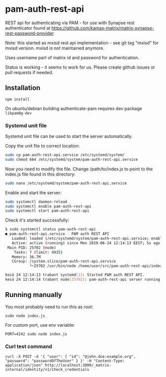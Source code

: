 # pam-auth-rest-api

REST api for authenticating via PAM - for use with Synapse rest authenticator 
found at https://github.com/kamax-matrix/matrix-synapse-rest-password-provider 

Note: this started as mxisd rest api implementation - see git tag "mxisd" for
mxisd version. mxisd is not maintained anymore.

Uses username part of matrix id and password for authentication.

Status is working - it seems to work for us. Please create github
issues or pull requests if needed.

## Installation

```npm install```

On ubuntu/debian building authenticate-pam requires dev package ```libpam0g-dev```

### Systemd unit file

Systemd unit file can be used to start the server automatically.

Copy the unit file to correct location:
```bash
sudo cp pam-auth-rest-api.service /etc/systemd/system/
sudo chmod 664 /etc/systemd/system/pam-auth-rest-api.service
```

Now you need to modify the file. Change /path/to/index.js to point to the index.js
file found in this directory:

```bash
sudo nano /etc/systemd/system/pam-auth-rest-api.service
```

Enable and start the server:
```bash
sudo systemctl daemon-reload
sudo systemctl enable pam-auth-rest-api
sudo systemctl start pam-auth-rest-api
```

Check it's started successfully:
```bash
$ sudo systemctl status pam-auth-rest-api
● pam-auth-rest-api.service - PAM auth REST API
   Loaded: loaded (/etc/systemd/system/pam-auth-rest-api.service; enabled; vendor preset: enabled)
   Active: active (running) since Mon 2019-06-24 12:14:13 EEST; 5s ago
 Main PID: 25702 (node)
    Tasks: 7 (limit: 4915)
   Memory: 36.7M
   CGroup: /system.slice/pam-auth-rest-api.service
           └─25702 /usr/bin/node /home/user/src/pam-auth-rest-api/index.js

kesä 24 12:14:13 trabant systemd[1]: Started PAM auth REST API.
kesä 24 12:14:14 trabant node[25702]: pam-auth-rest-api server running on port 3000
```

## Running manually

You most probably need to run this as root:

```sudo node index.js```

For custom port, use env variable:

```PORT=4242 sudo node index.js```

### Curl test command

```curl -X POST -d '{ "user": { "id": "@john.doe:example.org", "password": "passwordOfTheUser" } }' -H "Content-Type: application/json" http://localhost:3000/_matrix-internal/identity/v1/check_credentials```
